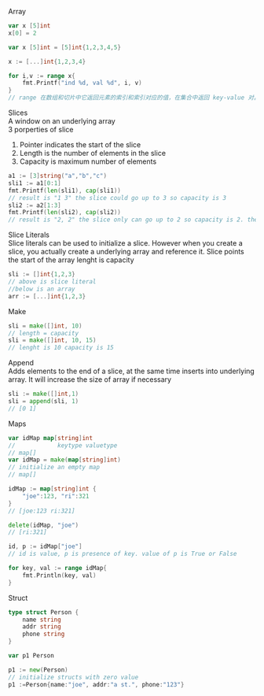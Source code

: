 Array
```go
var x [5]int
x[0] = 2

var x [5]int = [5]int{1,2,3,4,5}

x := [...]int{1,2,3,4}

for i,v := range x{
    fmt.Printf("ind %d, val %d", i, v)
}
// range 在数组和切片中它返回元素的索引和索引对应的值，在集合中返回 key-value 对。

```

Slices<br>
A window on an underlying array<br>
3 porperties of slice<br>
1. Pointer indicates the start of the slice
2. Length is the number of elements in the slice
3. Capacity is maximum number of elements
```go
a1 := [3]string("a","b","c")
sli1 := a1[0:1]
fmt.Printf(len(sli1), cap(sli1))
// result is "1 3" the slice could go up to 3 so capacity is 3
sli2 := a2[1:3]
fmt.Printf(len(sli2), cap(sli2))
// result is "2, 2" the slice only can go up to 2 so capacity is 2. the underlying array and slice start pointer determines its capacity
```

Slice Literals<br>
Slice literals can be used to initialize a slice. However when you create a slice, you actually create a underlying array and reference it. Slice points the start of the array lenght is capacity
```go
sli := []int{1,2,3}
// above is slice literal
//below is an array
arr := [...]int{1,2,3}
```

Make
```go
sli = make([]int, 10)
// length = capacity
sli = make([]int, 10, 15)
// lenght is 10 capacity is 15
```

Append<br>
Adds elements to the end of a slice, at the same time inserts into underlying array.
It will increase the size of array if necessary
```go
sli := make([]int,1)
sli = append(sli, 1)
// [0 1]
```

Maps
```go
var idMap map[string]int
//            keytype valuetype
// map[]
var idMap = make(map[string]int)
// initialize an empty map
// map[]

idMap := map[string]int {
    "joe":123, "ri":321
}
// [joe:123 ri:321]

delete(idMap, "joe")
// [ri:321]

id, p := idMap["joe"]
// id is value, p is presence of key. value of p is True or False

for key, val := range idMap{
    fmt.Println(key, val)
}
```

Struct
```go
type struct Person {
    name string
    addr string
    phone string
}

var p1 Person

p1 := new(Person)
// initialize structs with zero value
p1 :=Person{name:"joe", addr:"a st.", phone:"123"}
```
